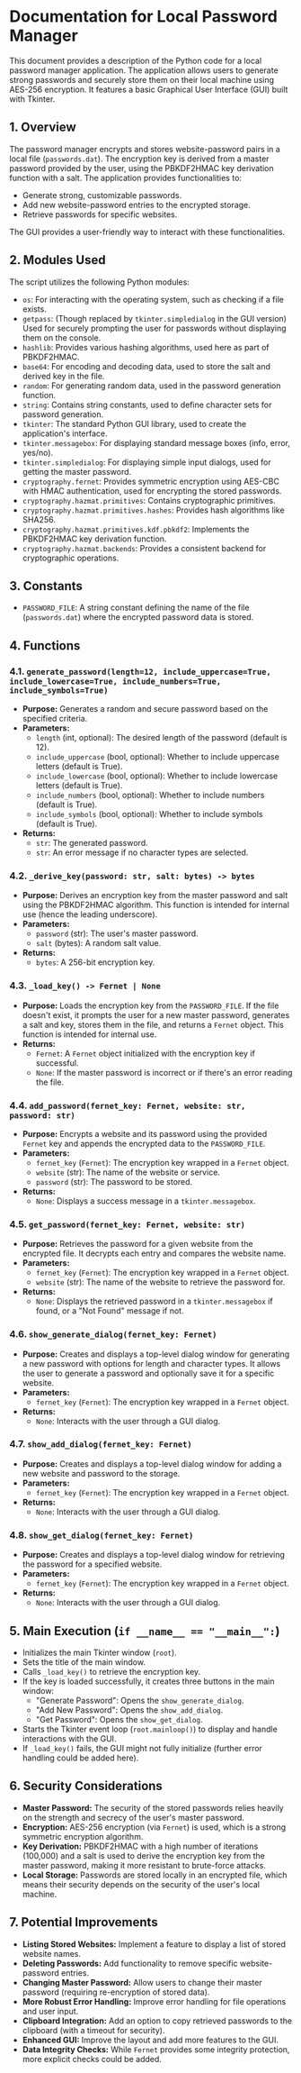 # Documentation for Local Password Manager

This document provides a description of the Python code for a local password manager application. The application allows users to generate strong passwords and securely store them on their local machine using AES-256 encryption. It features a basic Graphical User Interface (GUI) built with Tkinter.

## 1. Overview

The password manager encrypts and stores website-password pairs in a local file (`passwords.dat`). The encryption key is derived from a master password provided by the user, using the PBKDF2HMAC key derivation function with a salt. The application provides functionalities to:

- Generate strong, customizable passwords.
- Add new website-password entries to the encrypted storage.
- Retrieve passwords for specific websites.

The GUI provides a user-friendly way to interact with these functionalities.

## 2. Modules Used

The script utilizes the following Python modules:

- `os`: For interacting with the operating system, such as checking if a file exists.
- `getpass`: (Though replaced by `tkinter.simpledialog` in the GUI version) Used for securely prompting the user for passwords without displaying them on the console.
- `hashlib`: Provides various hashing algorithms, used here as part of PBKDF2HMAC.
- `base64`: For encoding and decoding data, used to store the salt and derived key in the file.
- `random`: For generating random data, used in the password generation function.
- `string`: Contains string constants, used to define character sets for password generation.
- `tkinter`: The standard Python GUI library, used to create the application's interface.
- `tkinter.messagebox`: For displaying standard message boxes (info, error, yes/no).
- `tkinter.simpledialog`: For displaying simple input dialogs, used for getting the master password.
- `cryptography.fernet`: Provides symmetric encryption using AES-CBC with HMAC authentication, used for encrypting the stored passwords.
- `cryptography.hazmat.primitives`: Contains cryptographic primitives.
- `cryptography.hazmat.primitives.hashes`: Provides hash algorithms like SHA256.
- `cryptography.hazmat.primitives.kdf.pbkdf2`: Implements the PBKDF2HMAC key derivation function.
- `cryptography.hazmat.backends`: Provides a consistent backend for cryptographic operations.

## 3. Constants

- `PASSWORD_FILE`: A string constant defining the name of the file (`passwords.dat`) where the encrypted password data is stored.

## 4. Functions

### 4.1. `generate_password(length=12, include_uppercase=True, include_lowercase=True, include_numbers=True, include_symbols=True)`

- **Purpose:** Generates a random and secure password based on the specified criteria.
- **Parameters:**
    - `length` (int, optional): The desired length of the password (default is 12).
    - `include_uppercase` (bool, optional): Whether to include uppercase letters (default is True).
    - `include_lowercase` (bool, optional): Whether to include lowercase letters (default is True).
    - `include_numbers` (bool, optional): Whether to include numbers (default is True).
    - `include_symbols` (bool, optional): Whether to include symbols (default is True).
- **Returns:**
    - `str`: The generated password.
    - `str`: An error message if no character types are selected.

### 4.2. `_derive_key(password: str, salt: bytes) -> bytes`

- **Purpose:** Derives an encryption key from the master password and salt using the PBKDF2HMAC algorithm. This function is intended for internal use (hence the leading underscore).
- **Parameters:**
    - `password` (str): The user's master password.
    - `salt` (bytes): A random salt value.
- **Returns:**
    - `bytes`: A 256-bit encryption key.

### 4.3. `_load_key() -> Fernet | None`

- **Purpose:** Loads the encryption key from the `PASSWORD_FILE`. If the file doesn't exist, it prompts the user for a new master password, generates a salt and key, stores them in the file, and returns a `Fernet` object. This function is intended for internal use.
- **Returns:**
    - `Fernet`: A `Fernet` object initialized with the encryption key if successful.
    - `None`: If the master password is incorrect or if there's an error reading the file.

### 4.4. `add_password(fernet_key: Fernet, website: str, password: str)`

- **Purpose:** Encrypts a website and its password using the provided `Fernet` key and appends the encrypted data to the `PASSWORD_FILE`.
- **Parameters:**
    - `fernet_key` (`Fernet`): The encryption key wrapped in a `Fernet` object.
    - `website` (str): The name of the website or service.
    - `password` (str): The password to be stored.
- **Returns:**
    - `None`: Displays a success message in a `tkinter.messagebox`.

### 4.5. `get_password(fernet_key: Fernet, website: str)`

- **Purpose:** Retrieves the password for a given website from the encrypted file. It decrypts each entry and compares the website name.
- **Parameters:**
    - `fernet_key` (`Fernet`): The encryption key wrapped in a `Fernet` object.
    - `website` (str): The name of the website to retrieve the password for.
- **Returns:**
    - `None`: Displays the retrieved password in a `tkinter.messagebox` if found, or a "Not Found" message if not.

### 4.6. `show_generate_dialog(fernet_key: Fernet)`

- **Purpose:** Creates and displays a top-level dialog window for generating a new password with options for length and character types. It allows the user to generate a password and optionally save it for a specific website.
- **Parameters:**
    - `fernet_key` (`Fernet`): The encryption key wrapped in a `Fernet` object.
- **Returns:**
    - `None`: Interacts with the user through a GUI dialog.

### 4.7. `show_add_dialog(fernet_key: Fernet)`

- **Purpose:** Creates and displays a top-level dialog window for adding a new website and password to the storage.
- **Parameters:**
    - `fernet_key` (`Fernet`): The encryption key wrapped in a `Fernet` object.
- **Returns:**
    - `None`: Interacts with the user through a GUI dialog.

### 4.8. `show_get_dialog(fernet_key: Fernet)`

- **Purpose:** Creates and displays a top-level dialog window for retrieving the password for a specified website.
- **Parameters:**
    - `fernet_key` (`Fernet`): The encryption key wrapped in a `Fernet` object.
- **Returns:**
    - `None`: Interacts with the user through a GUI dialog.

## 5. Main Execution (`if __name__ == "__main__":`)

- Initializes the main Tkinter window (`root`).
- Sets the title of the main window.
- Calls `_load_key()` to retrieve the encryption key.
- If the key is loaded successfully, it creates three buttons in the main window:
    - "Generate Password": Opens the `show_generate_dialog`.
    - "Add New Password": Opens the `show_add_dialog`.
    - "Get Password": Opens the `show_get_dialog`.
- Starts the Tkinter event loop (`root.mainloop()`) to display and handle interactions with the GUI.
- If `_load_key()` fails, the GUI might not fully initialize (further error handling could be added here).

## 6. Security Considerations

- **Master Password:** The security of the stored passwords relies heavily on the strength and secrecy of the user's master password.
- **Encryption:** AES-256 encryption (via `Fernet`) is used, which is a strong symmetric encryption algorithm.
- **Key Derivation:** PBKDF2HMAC with a high number of iterations (100,000) and a salt is used to derive the encryption key from the master password, making it more resistant to brute-force attacks.
- **Local Storage:** Passwords are stored locally in an encrypted file, which means their security depends on the security of the user's local machine.

## 7. Potential Improvements

- **Listing Stored Websites:** Implement a feature to display a list of stored website names.
- **Deleting Passwords:** Add functionality to remove specific website-password entries.
- **Changing Master Password:** Allow users to change their master password (requiring re-encryption of stored data).
- **More Robust Error Handling:** Improve error handling for file operations and user input.
- **Clipboard Integration:** Add an option to copy retrieved passwords to the clipboard (with a timeout for security).
- **Enhanced GUI:** Improve the layout and add more features to the GUI.
- **Data Integrity Checks:** While `Fernet` provides some integrity protection, more explicit checks could be added.
